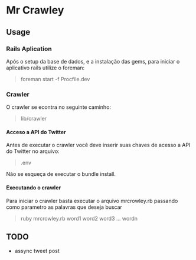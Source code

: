 # Mr Crawley

## Usage

### Rails Aplication

Após o setup da base de dados, e a instalação das gems, para iniciar o aplicativo rails utilize o foreman:

> foreman start -f Procfile.dev


### Crawler

O crawler se econtra no seguinte caminho:

> lib/crawler

#### Acceso a API do Twitter
Antes de executar o crawler você deve inserir suas chaves de acesso a API do Twitter no arquivo:

> .env

Não se esqueça de executar o bundle install.


#### Executando o crawler

Para iniciar o crawler basta executar o arquivo mrcrowley.rb passando como parametro as palavras que deseja buscar

> ruby mrcrowley.rb word1 word2 word3 ... wordn

## TODO

* assync tweet post
